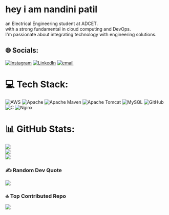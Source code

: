 # hey i am nandini patil

an Electrical Engineering student at ADCET. </br>
with a strong fundamental in cloud computing and DevOps.</br>
I'm passionate about integrating technology with engineering solutions.</br>



## 🌐 Socials:
[![Instagram](https://img.shields.io/badge/Instagram-%23E4405F.svg?logo=Instagram&logoColor=white)](https://instagram.com/nandini__2403) [![LinkedIn](https://img.shields.io/badge/LinkedIn-%230077B5.svg?logo=linkedin&logoColor=white)](https://linkedin.com/in/https://www.linkedin.com/in/nandini-patil-1b5b22264) [![email](https://img.shields.io/badge/Email-D14836?logo=gmail&logoColor=white)](mailto:nvpatil2403@gmail.com) 

# 💻 Tech Stack:
![AWS](https://img.shields.io/badge/AWS-%23FF9900.svg?style=for-the-badge&logo=amazon-aws&logoColor=white) ![Apache](https://img.shields.io/badge/apache-%23D42029.svg?style=for-the-badge&logo=apache&logoColor=white) ![Apache Maven](https://img.shields.io/badge/Apache%20Maven-C71A36?style=for-the-badge&logo=Apache%20Maven&logoColor=white) ![Apache Tomcat](https://img.shields.io/badge/apache%20tomcat-%23F8DC75.svg?style=for-the-badge&logo=apache-tomcat&logoColor=black) ![MySQL](https://img.shields.io/badge/mysql-4479A1.svg?style=for-the-badge&logo=mysql&logoColor=white) ![GitHub](https://img.shields.io/badge/github-%23121011.svg?style=for-the-badge&logo=github&logoColor=white) ![C](https://img.shields.io/badge/c-%2300599C.svg?style=for-the-badge&logo=c&logoColor=white) ![Nginx](https://img.shields.io/badge/nginx-%23009639.svg?style=for-the-badge&logo=nginx&logoColor=white)
# 📊 GitHub Stats:
![](https://github-readme-stats.vercel.app/api?username=nandini1633&theme=buefy&hide_border=false&include_all_commits=false&count_private=false)<br/>
![](https://nirzak-streak-stats.vercel.app/?user=nandini1633&theme=buefy&hide_border=false)<br/>
![](https://github-readme-stats.vercel.app/api/top-langs/?username=nandini1633&theme=buefy&hide_border=false&include_all_commits=false&count_private=false&layout=compact)

### ✍️ Random Dev Quote
![](https://quotes-github-readme.vercel.app/api?type=horizontal&theme=radical)

### 🔝 Top Contributed Repo
![](https://github-contributor-stats.vercel.app/api?username=nandini1633&limit=5&theme=dark&combine_all_yearly_contributions=true)

<!-- Proudly created with GPRM ( https://gprm.itsvg.in ) -->
